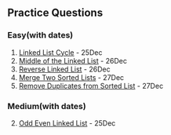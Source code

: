 ## Practice Questions

### Easy(with dates)
1. [Linked List Cycle](https://leetcode.com/problems/linked-list-cycle/) - 25Dec
3. [Middle of the Linked List](https://leetcode.com/problems/middle-of-the-linked-list/description/) - 26Dec
4. [Reverse Linked List](https://leetcode.com/problems/reverse-linked-list/description/) - 26Dec
5. [Merge Two Sorted Lists](https://leetcode.com/problems/merge-two-sorted-lists/description/) - 27Dec
6. [Remove Duplicates from Sorted List](https://leetcode.com/problems/remove-duplicates-from-sorted-list/description/) - 27Dec



### Medium(with dates)

2. [Odd Even Linked List](https://leetcode.com/problems/odd-even-linked-list/) - 25Dec
